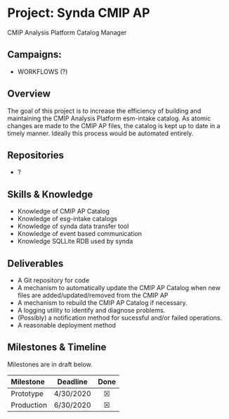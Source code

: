 # Project: Synda CMIP AP

CMIP Analysis Platform Catalog Manager

## Campaigns:

- WORKFLOWS (?)

## Overview

The goal of this project is to increase the efficiency of building and maintaining the CMIP Analysis Platform esm-intake catalog.  As atomic changes are made to the CMIP AP files, the catalog is kept up to date in a timely manner.  Ideally this process would be automated entirely.

## Repositories

- ?

## Skills & Knowledge

- Knowledge of CMIP AP Catalog
- Knowledge of esg-intake catalogs
- Knowledge of synda data transfer tool
- Knowledge of event based communication
- Knowledge SQLLite RDB used by synda

## Deliverables

- A Git repository for code
- A mechanism to automatically update the CMIP AP Catalog when new files are added/updated/removed from the CMIP AP
- A mechanism to rebuild the CMIP AP Catalog if necessary.
- A logging utility to identify and diagnose problems.
- (Possibly) a notification method for sucessful and/or failed operations.
- A reasonable deployment method

## Milestones & Timeline

Milestones are in draft below. 

| Milestone     | Deadline  | Done    |
|:--------------|:---------:|:-------:|
| Prototype     | 4/30/2020 | &#9746; |
| Production    | 6/30/2020 | &#9746; |
